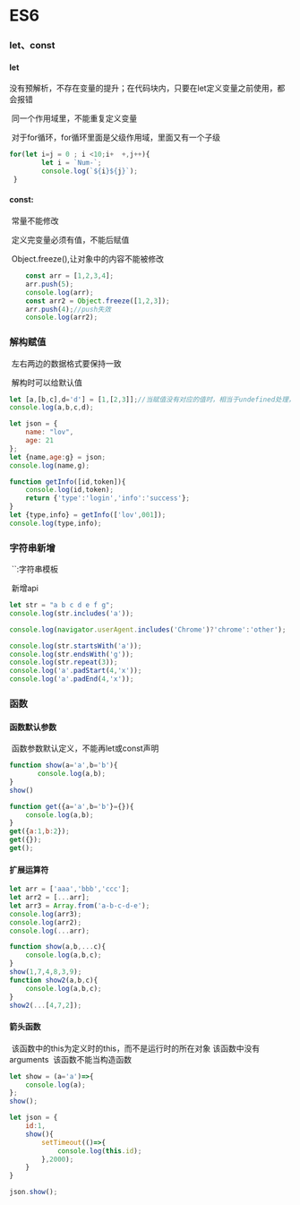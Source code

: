 # ES6

### let、const

#### let

​	没有预解析，不存在变量的提升；在代码块内，只要在let定义变量之前使用，都会报错

​	同一个作用域里，不能重复定义变量

​	对于for循环，for循环里面是父级作用域，里面又有一个子级

```javascript
for(let i=j = 0 ; i <10;i+	+,j++){
 		let i = `Num-`;
        console.log(`${i}${j}`);
 } 
```

#### const:

​    	常量不能修改

​	定义完变量必须有值，不能后赋值

​	Object.freeze(),让对象中的内容不能被修改

```javascript
	const arr = [1,2,3,4];
    arr.push(5);
    console.log(arr);
    const arr2 = Object.freeze([1,2,3]);
    arr.push(4);//push失效
	console.log(arr2);
```

### 解构赋值

​    	左右两边的数据格式要保持一致

​	解构时可以给默认值

```javascript
let [a,[b,c],d='d'] = [1,[2,3]];//当赋值没有对应的值时，相当于undefined处理，或者赋值默认值
console.log(a,b,c,d);

let json = {
    name: "lov",
    age: 21
};
let {name,age:g} = json;
console.log(name,g);

function getInfo([id,token]){
    console.log(id,token);
    return {'type':'login','info':'success'};
}
let {type,info} = getInfo(['lov',001]);
console.log(type,info);
```

### 字符串新增

​	``:字符串模板

​	新增api

```javascript
let str = "a b c d e f g";
console.log(str.includes('a'));

console.log(navigator.userAgent.includes('Chrome')?'chrome':'other');

console.log(str.startsWith('a'));
console.log(str.endsWith('g'));
console.log(str.repeat(3));
console.log('a'.padStart(4,'x'));
console.log('a'.padEnd(4,'x'));    
```

### 函数

#### 函数默认参数

​	函数参数默认定义，不能再let或const声明 

```javascript
function show(a='a',b='b'){
       console.log(a,b);
}
show()

function get({a='a',b='b'}={}){
    console.log(a,b);
}
get({a:1,b:2});
get({});
get();
```
#### 扩展运算符

```javascript
let arr = ['aaa','bbb','ccc'];
let arr2 = [...arr];
let arr3 = Array.from('a-b-c-d-e');
console.log(arr3);
console.log(arr2);
console.log(...arr);

function show(a,b,...c){
    console.log(a,b,c);
}
show(1,7,4,8,3,9);
function show2(a,b,c){
    console.log(a,b,c);
}
show2(...[4,7,2]);
```

#### 箭头函数

​	该函数中的this为定义时的this，而不是运行时的所在对象
​	该函数中没有arguments
​	该函数不能当构造函数

```javascript
let show = (a='a')=>{
    console.log(a);
};
show();

let json = {
    id:1,
    show(){
        setTimeout(()=>{
            console.log(this.id);
        },2000);
    }
}

json.show();
```

